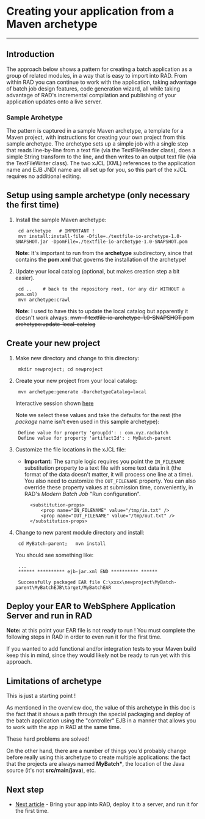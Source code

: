 # Creating your application from a Maven archetype
---

## Introduction

The approach below shows a pattern for creating a batch application as a group of related modules, in a way that is easy to import into RAD.  From within RAD you can continue to work with the application, taking advantage of batch job design features, code generation wizard, all while taking advantage of RAD's incremental compilation and publishing of your application updates onto a live server.

### Sample Archetype
The pattern is captured in a sample Maven archetype, a template for a Maven project, with instructions for creating your own project from this sample archetype.  The archetype sets up a simple job with a single step that reads line-by-line from a text file (via the TextFileReader class), does a simple String transform to the line, and then writes to an output text file (via the TextFileWriter class).   The two xJCL (XML) references to the application name and EJB JNDI name are all set up for you, so this part of the xJCL requires no additional editing.

## Setup using sample archetype (only necessary the first time)

1. Install the sample Maven archetype:

		cd archetype   # IMPORTANT !
		mvn install:install-file -Dfile=./textfile-io-archetype-1.0-SNAPSHOT.jar -DpomFile=./textfile-io-archetype-1.0-SNAPSHOT.pom

    **Note:** It's important to run from the **archetype** subdirectory, since that contains the **pom.xml** that governs the installation of the archetype!

1. Update your local catalog (optional, but makes creation step a bit easier).

		cd ..    # back to the repository root, (or any dir WITHOUT a pom.xml)
		mvn archetype:crawl
	**Note:** I used to have this to update the local catalog but apparently it doesn't work always:
      ~~mvn -f textfile-io-archetype-1.0-SNAPSHOT.pom archetype:update-local-catalog~~

## Create your new project

1. Make new directory and change to this directory:

		mkdir newproject; cd newproject
2. Create your new project from your local catalog:

		mvn archetype:generate -DarchetypeCatalog=local 

    Interactive session shown [here](console-arch-create.md)

    Note we select these values and take the defaults for the rest (the *package* name isn't even used in this sample archetype):

        Define value for property 'groupId': : com.xyz.radbatch
        Define value for property 'artifactId': : MyBatch-parent

1. Customize the file locations in the xJCL file:

    * **Important:** The sample logic requires you point the `IN_FILENAME` substitution property to a text file with some text data in it (the format of the data doesn't matter, it will process one line at a time).  You also need to customize the `OUT_FILENAME` property.  You can also override these property values at submission time, conveniently, in RAD's *Modern Batch Job* "Run configuration".
    
            <substitution-props>
                <prop name="IN_FILENAME" value="/tmp/in.txt" />
                <prop name="OUT_FILENAME" value="/tmp/out.txt" />
            </substitution-props>
        
1. Change to new parent module directory and install:
 
		cd MyBatch-parent;   mvn install
    
    You should see something like:

        ...
        ****** ********** ejb-jar.xml END ********** ******
          
        Successfully packaged EAR file C:\xxxx\newproject\MyBatch-parent\MyBatchEJB\target/MyBatchEAR

## Deploy your EAR to WebSphere Application Server and run in RAD

**Note:** at this point your EAR file is not ready to run !   You must complete the following steps in RAD in order to even run it for the first time. 

If you wanted to add functional and/or integration tests to your Maven build keep this in mind, since they would likely not be ready to run yet with this approach.

## Limitations of archetype

This is just a starting point !

As mentioned in the overview doc, the value of this archetype in this doc is the fact that it shows a path through the special packaging and deploy of the batch application using the "controller" EJB in a manner that allows you to work with the app in RAD at the same time.  

These hard problems are solved!  

On the other hand, there are a number of things you'd probably change before really using this archetype to create multiple applications:  the fact that the projects are always named **MyBatch\***, the location of the Java source (it's not **src/main/java**), etc.


## Next step

* [Next article](run-maven-app.md) - Bring your app into RAD, deploy it to a server, and run it for the first time.

